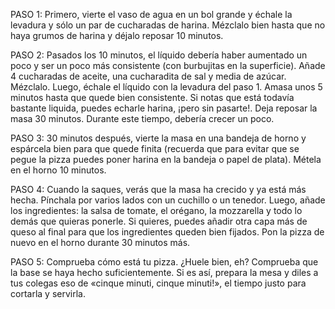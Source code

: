 PASO 1: Primero, vierte el vaso de agua en un bol grande y échale la levadura y sólo un par de cucharadas de harina. Mézclalo bien hasta que no haya grumos de harina y déjalo reposar 10 minutos.

PASO 2: Pasados los 10 minutos, el líquido debería haber aumentado un poco y ser un poco más consistente (con burbujitas en la superficie). Añade 4 cucharadas de aceite, una cucharadita de sal y media de azúcar. Mézclalo. Luego, échale el líquido con la levadura del paso 1. Amasa unos 5 minutos hasta que quede bien consistente. Si notas que está todavía bastante liquida, puedes echarle harina, ¡pero sin pasarte!. Deja reposar la masa 30 minutos. Durante este tiempo, debería crecer un poco.

PASO 3: 30 minutos después, vierte la masa en una bandeja de horno y espárcela bien para que quede finita (recuerda que para evitar que se pegue la pizza puedes poner harina en la bandeja o papel de plata). Métela en el horno 10 minutos.

PASO 4: Cuando la saques, verás que la masa ha crecido y ya está más hecha. Pínchala por varios lados con un cuchillo o un tenedor. Luego, añade los ingredientes: la salsa de tomate, el orégano, la mozzarella y todo lo demás que quieras ponerle. Si quieres, puedes añadir otra capa más de queso al final para que los ingredientes queden bien fijados. Pon la pizza de nuevo en el horno durante 30 minutos más.

PASO 5: Comprueba cómo está tu pizza. ¿Huele bien, eh? Comprueba que la base se haya hecho suficientemente. Si es así, prepara la mesa y diles a tus colegas eso de «cinque minuti, cinque minuti!», el tiempo justo para cortarla y servirla.